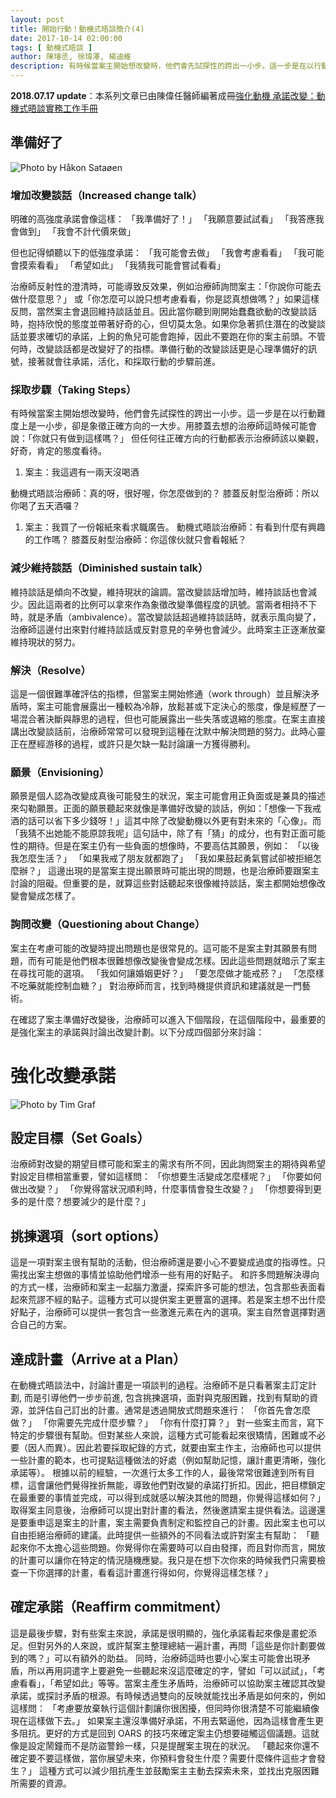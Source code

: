 ```yaml
---
layout: post
title: 開始行動！動機式晤談簡介(4) 
date: 2017-10-14 02:00:00
tags: [ 動機式晤談 ]
author: 陳璿丞, 徐瑋澤, 楊迪維
description: 有時候當案主開始想改變時，他們會先試探性的跨出一小步。這一步是在以行動難度上是一小步，卻是象徵正確方向的一大步。用膝蓋去想的治療師這時候可能會說：「你就只有做到這樣嗎？」 但任何往正確方向的行動都表示治療師該以樂觀，好奇，肯定的態度看待。
---
```


**2018.07.17 update**：本系列文章已由陳偉任醫師編著成冊[強化動機 承諾改變：動機式晤談實務工作手冊](http://www.books.com.tw/exep/assp.php/poligen/products/0010790177?utm_source=poligen&utm_medium=ap-books&utm_content=recommend&utm_campaign=ap-201807)

準備好了
--------

![Photo by Håkon Sataøen](https://i.imgur.com/7Hx7DvE.jpg)

### 增加改變談話（Increased change talk）

明確的高強度承諾會像這樣： 「我準備好了！」 「我願意要試試看」 「我答應我會做到」 「我會不計代價來做」

但也記得傾聽以下的低強度承諾： 「我可能會去做」 「我會考慮看看」 「我可能會摸索看看」 「希望如此」 「我猜我可能會嘗試看看」

治療師反射性的澄清時，可能導致反效果，例如治療師詢問案主：「你說你可能去做什麼意思？」 或「你怎麼可以說只想考慮看看，你是認真想做嗎？」如果這樣反問，當然案主會退回維持談話並且。因此當你聽到剛開始蠢蠢欲動的改變談話時，抱持欣悅的態度並帶著好奇的心，但切莫太急。如果你急著抓住潛在的改變談話並要求確切的承諾，上鉤的魚兒可能會跑掉，因此不要跑在你的案主前頭。不管何時，改變談話都是改變好了的指標。準備行動的改變談話更是心理準備好的訊號，接著就會往承諾，活化，和採取行動的步驟前進。

<!--more-->

### 採取步驟（Taking Steps）

有時候當案主開始想改變時，他們會先試探性的跨出一小步。這一步是在以行動難度上是一小步，卻是象徵正確方向的一大步。用膝蓋去想的治療師這時候可能會說：「你就只有做到這樣嗎？」 但任何往正確方向的行動都表示治療師該以樂觀，好奇，肯定的態度看待。

1.  案主：我這週有一兩天沒喝酒

動機式晤談治療師：真的呀，很好喔，你怎麼做到的？ 膝蓋反射型治療師：所以你喝了五天酒囉？

1.  案主：我買了一份報紙來看求職廣告。 動機式晤談治療師：有看到什麼有興趣的工作嗎？ 膝蓋反射型治療師：你這傢伙就只會看報紙？

### 減少維持談話（Diminished sustain talk）

維持談話是傾向不改變，維持現狀的論調。當改變談話增加時，維持談話也會減少。因此這兩者的比例可以拿來作為象徵改變準備程度的訊號。當兩者相持不下時，就是矛盾（ambivalence）。當改變談話超過維持談話時，就表示風向變了，治療師這邊付出來對付維持談話或反對意見的辛勞也會減少。此時案主正逐漸放棄維持現狀的努力。

### 解決（Resolve）

這是一個很難準確評估的指標，但當案主開始修通（work through）並且解決矛盾時，案主可能會展露出一種較為冷靜，放鬆甚或下定決心的態度，像是經歷了一場混合著決斷與靜思的過程，但也可能展露出一些失落或退縮的態度。在案主直接講出改變談話前，治療師常常可以發現到這種在沈默中解決問題的努力。此時心靈正在歷經游移的過程，或許只是欠缺一點討論讓一方獲得勝利。

### 願景（Envisioning）

願景是個人認為改變成真後可能發生的狀況，案主可能會用正負面或是兼具的描述來勾勒願景。正面的願景聽起來就像是準備好改變的談話，例如：「想像一下我戒酒的話可以省下多少錢呀！」這其中除了改變動機以外更有對未來的「心像」。而「我猜不出她能不能原諒我呢」這句話中，除了有「猜」的成分，也有對正面可能性的期待。但是在案主仍有一些負面的想像時，不要高估其願景，例如： 「以後我怎麼生活？」 「如果我戒了朋友就都跑了」 「我如果鼓起勇氣嘗試卻被拒絕怎麼辦？」 這邊出現的是當案主提出願景時可能出現的問題，也是治療師要跟案主討論的阻礙。但重要的是，就算這些對話聽起來很像維持談話，案主都開始想像改變會變成怎樣了。

### 詢問改變（Questioning about Change）

案主在考慮可能的改變時提出問題也是很常見的。這可能不是案主對其願景有問題，而有可能是他們根本很難想像改變後會變成怎樣。因此這些問題就暗示了案主在尋找可能的選項。 「我如何讓婚姻更好？」 「要怎麼做才能戒菸？」 「怎麼樣不吃藥就能控制血糖？」 對治療師而言，找到時機提供資訊和建議就是一門藝術。

在確認了案主準備好改變後，治療師可以進入下個階段，在這個階段中，最重要的是強化案主的承諾與討論出改變計劃。以下分成四個部分來討論：

強化改變承諾
============

![Photo by Tim Graf](https://i.imgur.com/9xBrSNz.jpg)

設定目標（Set Goals）
---------------------

治療師對改變的期望目標可能和案主的需求有所不同，因此詢問案主的期待與希望對設定目標相當重要，譬如這樣問： 「你想要生活變成怎麼樣呢？」 「你要如何做出改變？」 「你覺得當狀況順利時，什麼事情會發生改變？」 「你想要得到更多的是什麼？想要減少的是什麼？」

挑揀選項（sort options）
------------------------

這是一項對案主很有幫助的活動，但治療師還是要小心不要變成過度的指導性。只需找出案主想做的事情並協助他們增添一些有用的好點子。 和許多問題解決導向的方式一樣，治療師和案主一起腦力激盪，探索許多可能的想法，包含那些表面看起來荒謬不經的點子。這種方式可以提供案主更豐富的選擇。若是案主想不出什麼好點子，治療師可以提供一套包含一些激進元素在內的選項。案主自然會選擇對適合自己的方案。

達成計畫（Arrive at a Plan）
----------------------------

在動機式晤談法中，討論計畫是一項談判的過程。治療師不是只看著案主訂定計劃, 而是引導他們一步步前進, 包含挑揀選項，面對與克服困難，找到有幫助的資源，並評估自己訂出的計畫。通常是透過開放式問題來進行： 「你首先會怎麼做？」 「你需要先完成什麼步驟？」 「你有什麼打算？」 對一些案主而言，寫下特定的步驟很有幫助。但對某些人來說，這種方式可能看起來很矯情，困難或不必要（因人而異）。因此若要採取紀錄的方式，就要由案主作主，治療師也可以提供一些計畫的範本，也可提點這種做法的好處（例如幫助記憶，讓計畫更清晰，強化承諾等）。 根據以前的經驗，一次進行太多工作的人，最後常常很難達到所有目標，這會讓他們覺得挫折無能，導致他們對改變的承諾打折扣。因此，把目標鎖定在最重要的事情並完成，可以得到成就感以解決其他的問題，你覺得這樣如何？」 取得案主同意後，治療師可以提出對計畫的看法，然後邀請案主提供看法。這邊還是要重申這是案主的計畫，案主需要負責制定和監控自己的計畫。因此案主也可以自由拒絕治療師的建議。此時提供一些額外的不同看法或許對案主有幫助： 「聽起來你不太擔心這些問題。你覺得你在需要時可以自由發揮，而且對你而言，開放的計畫可以讓你在特定的情況隨機應變。我只是在想下次你來的時候我們只需要檢查一下你選擇的計畫，看看這計畫進行得如何，你覺得這樣怎樣？」

確定承諾（Reaffirm commitment）
-------------------------------

這是最後步驟，對有些案主來說，承諾是很明顯的，強化承諾看起來像是畫蛇添足。但對另外的人來說，或許幫案主整理總結一遍計畫，再問「這些是你計劃要做到的嗎？」可以有額外的助益。 同時，治療師這時也要小心案主可能會出現矛盾，所以再用詞遣字上要避免一些聽起來沒這麼確定的字，譬如「可以試試」，「考慮看看」，「希望如此」等等。當案主產生矛盾時，治療師可以協助案主確認其改變承諾，或探討矛盾的根源。有時候透過雙向的反映就能找出矛盾是如何來的，例如這樣問： 「考慮要放棄執行這個計劃讓你很困擾，但同時你很清楚不可能繼續像現在這樣做下去。」 如果案主還沒準備好承諾，不用去緊逼他，因為這樣會產生更多阻抗。更好的方式是回到 OARS 的技巧來確定案主仍想要碰觸這個議題。這就像是設定鬧鐘而不是防盜警鈴一樣，只是提醒案主現在的狀況。 「聽起來你還不確定要不要這樣做，當你展望未來，你預料會發生什麼？需要什麼條件這些才會發生？」 這種方式可以減少阻抗產生並鼓勵案主主動去探索未來，並找出克服困難所需要的資源。
